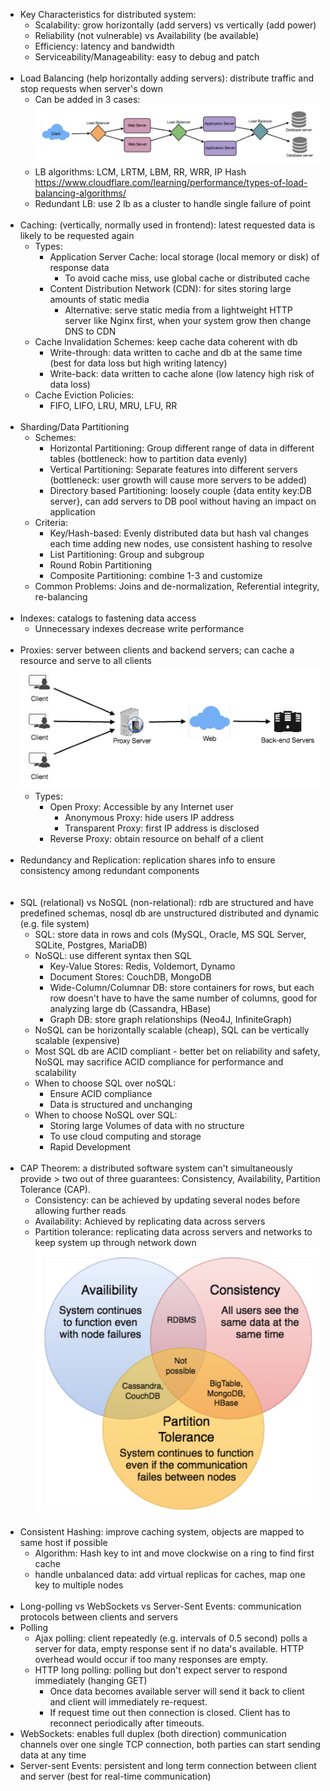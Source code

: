 - Key Characteristics for distributed system:
  - Scalability: grow horizontally (add servers) vs vertically (add power)
  - Reliability (not vulnerable) vs Availability (be available)
  - Efficiency: latency and bandwidth
  - Serviceability/Manageability: easy to debug and patch
<br><br>
- Load Balancing (help horizontally adding servers): distribute traffic and stop requests when server's down
  - Can be added in 3 cases: ![load-balancer.png](img%2Fload-balancer.png)
  - LB algorithms: LCM, LRTM, LBM, RR, WRR, IP Hash https://www.cloudflare.com/learning/performance/types-of-load-balancing-algorithms/
  - Redundant LB: use 2 lb as a cluster to handle single failure of point
<br><br>
- Caching: (vertically, normally used in frontend): latest requested data is likely to be requested again
  - Types:
    - Application Server Cache: local storage (local memory or disk) of response data 
      - To avoid cache miss, use global cache or distributed cache
    - Content Distribution Network (CDN): for sites storing large amounts of static media
      - Alternative: serve static media from a lightweight HTTP server like Nginx first, when your system grow then change DNS to CDN
  - Cache Invalidation Schemes: keep cache data coherent with db
    - Write-through: data written to cache and db at the same time (best for data loss but high writing latency)
    - Write-back: data written to cache alone (low latency high risk of data loss)
  - Cache Eviction Policies:
    - FIFO, LIFO, LRU, MRU, LFU, RR
<br><br>
- Sharding/Data Partitioning
  - Schemes:
    - Horizontal Partitioning: Group different range of data in different tables (bottleneck: how to partition data evenly)
    - Vertical Partitioning: Separate features into different servers (bottleneck: user growth will cause more servers to be added)
    - Directory based Partitioning: loosely couple {data entity key:DB server}, can add servers to DB pool without having an impact on application
  - Criteria:
    - Key/Hash-based: Evenly distributed data but hash val changes each time adding new nodes, use consistent hashing to resolve
    - List Partitioning: Group and subgroup
    - Round Robin Partitioning
    - Composite Partitioning: combine 1-3 and customize
  - Common Problems: Joins and de-normalization, Referential integrity, re-balancing
<br><br>
- Indexes: catalogs to fastening data access 
  - Unnecessary indexes decrease write performance
<br><br>
- Proxies: server between clients and backend servers; can cache a resource and serve to all clients 
![proxy.png](img%2Fproxy.png)
  - Types: 
    - Open Proxy: Accessible by any Internet user
      - Anonymous Proxy: hide users IP address
      - Transparent Proxy: first IP address is disclosed
    - Reverse Proxy: obtain resource on behalf of a client
<br><br>
- Redundancy and Replication: replication shares info to ensure consistency among redundant components
<br><br><br>
- SQL (relational) vs NoSQL (non-relational): rdb are structured and have predefined schemas, nosql db are unstructured distributed and dynamic (e.g. file system)
  - SQL: store data in rows and cols (MySQL, Oracle, MS SQL Server, SQLite, Postgres, MariaDB)
  - NoSQL: use different syntax then SQL
    - Key-Value Stores: Redis, Voldemort, Dynamo
    - Document Stores: CouchDB, MongoDB
    - Wide-Column/Columnar DB: store containers for rows, but each row doesn't have to have the same number of columns, good for analyzing large db (Cassandra, HBase)
    - Graph DB: store graph relationships (Neo4J, InfiniteGraph)
  - NoSQL can be horizontally scalable (cheap), SQL can be vertically scalable (expensive)
  - Most SQL db are ACID compliant - better bet on reliability and safety, NoSQL may sacrifice ACID compliance for performance and scalability
  - When to choose SQL over noSQL: 
    - Ensure ACID compliance 
    - Data is structured and unchanging
  - When to choose NoSQL over SQL:
    - Storing large Volumes of data with no structure 
    - To use cloud computing and storage
    - Rapid Development
<br><br>
- CAP Theorem: a distributed software system can't simultaneously provide > two out of three guarantees: Consistency, Availability, Partition Tolerance (CAP).
  - Consistency: can be achieved by updating several nodes before allowing further reads
  - Availability: Achieved by replicating data across servers
  - Partition tolerance: replicating data across servers and networks to keep system up through network down
  ![CAP.png](img%2FCAP.png)
<br><br>
- Consistent Hashing: improve caching system, objects are mapped to same host if possible
  - Algorithm: Hash key to int and move clockwise on a ring to find first cache
  - handle unbalanced data: add virtual replicas for caches, map one key to multiple nodes
<br><br>
- Long-polling vs WebSockets vs Server-Sent Events: communication protocols between clients and servers
- Polling
  - Ajax polling: client repeatedly (e.g. intervals of 0.5 second) polls a server for data, empty response sent if no data's available. HTTP overhead would occur if too many responses are empty.
  - HTTP long polling: polling but don't expect server to respond immediately (hanging GET)
    - Once data becomes available server will send it back to client and client will immediately re-request.
    - If request time out then connection is closed. Client has to reconnect periodically after timeouts.
- WebSockets: enables full duplex (both direction) communication channels over one single TCP connection, both parties can start sending data at any time
- Server-sent Events: persistent and long term connection between client and server (best for real-time communication)